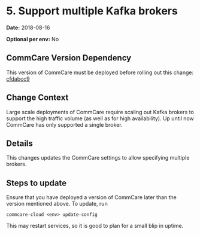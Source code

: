 # 5. Support multiple Kafka brokers

**Date:** 2018-08-16

**Optional per env:** No

## CommCare Version Dependency
This version of CommCare must be deployed before rolling out this change:
[cfdabcc9](https://github.com/dimagi/commcare-hq/commit/cfdabcc9e397d21b14918fadac2087f18e8fb5f9)


## Change Context
Large scale deployments of CommCare require scaling out Kafka brokers to support the high
traffic volume (as well as for high availability). Up until now CommCare has only
supported a single broker.

## Details
This changes updates the CommCare settings to allow specifying multiple brokers.

## Steps to update
Ensure that you have deployed a version of CommCare later than the version mentioned above.
To update, run

```
commcare-cloud <env> update-config
```

This may restart services, so it is good to plan for a small blip in uptime.

